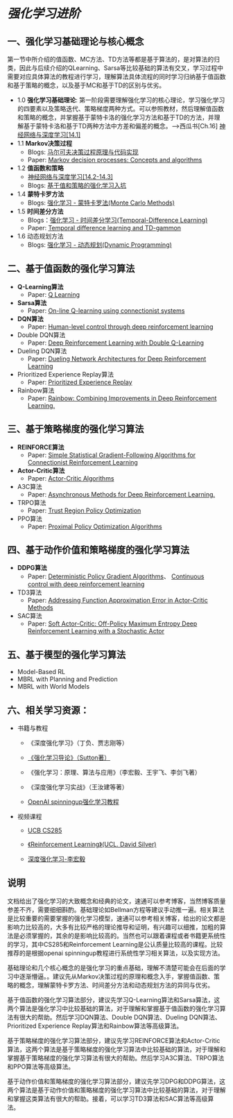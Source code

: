# ***强化学习进阶***
## 一、强化学习基础理论与核心概念

第一节中所介绍的值函数、MC方法、TD方法等都是基于算法的，是对算法的归类，因此与后续介绍的QLearning、Sarsa等比较基础的算法有交叉，学习过程中需要对应具体算法的教程进行学习，理解算法具体流程的同时学习归纳基于值函数和基于策略的概念，以及基于MC和基于TD的区别与优劣。
- 1.0 **强化学习基础理论**: 第一阶段需要理解强化学习的核心理论，学习强化学习的四要素以及策略迭代、策略梯度两种方式。可以参照教材，然后理解值函数和策略的概念，并掌握基于蒙特卡洛的强化学习方法和基于TD的方法，并理解基于蒙特卡洛和基于TD两种方法中方差和偏差的概念。-->西瓜书[Ch.16] [神经网络与深度学习[14.1]](https://nndl.github.io/)
- 1.1 **Markov决策过程**
  - Blogs: [马尔可夫决策过程原理与代码实现](https://blog.csdn.net/qq_41297934/article/details/105104684)
  - Paper: [Markov decision processes: Concepts and algorithms](https://www.writebug.com/git/awan/aicar/raw/commit/f779d0e788f6ba0aeb45d8d31f1384c09c236afe/references/Markov%20Decision%20Processes%20Concepts%20and%20Algorithms.pdf)
- 1.2 **值函数和策略**
  - [神经网络与深度学习[14.2-14.3]](https://nndl.github.io/)
  - Blogs: [基于值和策略的强化学习入坑](https://zhuanlan.zhihu.com/p/54825295)
- 1.4 **蒙特卡罗方法**
  - Blogs: [强化学习 - 蒙特卡罗法(Monte Carlo Methods)](https://zhuanlan.zhihu.com/p/72715842)
- 1.5 **时间差分方法**
  - Blogs：[强化学习 - 时间差分学习(Temporal-Difference Learning)](https://zhuanlan.zhihu.com/p/73083240)
  - Paper: [Temporal difference learning and TD-gammon](https://dl.acm.org/doi/10.1145/203330.203343)
- 1.6 动态规划方法
  - Blogs: [强化学习 - 动态规划(Dynamic Programming)](https://zhuanlan.zhihu.com/p/72360992)
## 二、基于值函数的强化学习算法
- **Q-Learning算法**
  - Paper: [Q Learning](https://link.springer.com/article/10.1007/BF00992698)
- **Sarsa算法**
  - Paper: [On-line Q-learning using connectionist systems](https://www.researchgate.net/profile/Mahesan-Niranjan/publication/2500611_On-Line_Q-Learning_Using_Connectionist_Systems/links/5438d5db0cf204cab1d6db0f/On-Line-Q-Learning-Using-Connectionist-Systems.pdf?_sg%5B0%5D=HYd0h230b7WOR6m4hj5yx01K97aS61Z0DufUURMQr9ZqMqcEVZ0dNpG84h6uCfRl_M40FNkXgRX-GnpnxH31Ww.jBF3fgrlhaJYs3bDEaHQU22nRpKP0zKeF_oOsqh7WddL8pfxAomPSbeANzdmLP9YPB26HbLeSaEJqhFgzIxvWQ&_sg%5B1%5D=CZtZhHTEMgSwBZrpZU_7BACd8RH04JUKiITdXRQJ6MQ9SFS27jreZmcsuNcqYYWRoxcwBE-xBMbrfl1QobmEZ65bmkmpzonq5JoLRIIUKXne.jBF3fgrlhaJYs3bDEaHQU22nRpKP0zKeF_oOsqh7WddL8pfxAomPSbeANzdmLP9YPB26HbLeSaEJqhFgzIxvWQ&_iepl=)
- **DQN算法**
  - Paper: [Human-level control through deep reinforcement learning](https://www.nature.com/articles/nature14236/?source=post_page---------------------------)
- Double DQN算法
  - Paper: [Deep Reinforcement Learning with Double Q-Learning](https://ojs.aaai.org/index.php/AAAI/article/view/10295)
- Dueling DQN算法
  - Paper: [Dueling Network Architectures for Deep Reinforcement Learning](http://proceedings.mlr.press/v48/wangf16.html)
- Prioritized Experience Replay算法
  - Paper: [Prioritized Experience Replay](https://arxiv.org/abs/1511.05952)
- Rainbow算法
  - Paper: [Rainbow: Combining Improvements in Deep Reinforcement Learning.](https://ojs.aaai.org/index.php/AAAI/article/view/11796)
## 三、基于策略梯度的强化学习算法
- **REINFORCE算法**
  - Paper: [Simple Statistical Gradient-Following Algorithms for Connectionist Reinforcement Learning](https://link.springer.com/chapter/10.1007/978-1-4615-3618-5_2)
- **Actor-Critic算法**
  - Paper: [Actor-Critic Algorithms](https://proceedings.neurips.cc/paper/1999/hash/6449f44a102fde848669bdd9eb6b76fa-Abstract.html)
- A3C算法
  - Paper: [Asynchronous Methods for Deep Reinforcement Learning.](http://proceedings.mlr.press/v48/mniha16.html?ref=https://githubhelp.com)
- TRPO算法
  - Paper: [Trust Region Policy Optimization](https://proceedings.mlr.press/v37/schulman15.html)
- PPO算法
  - Paper: [Proximal Policy Optimization Algorithms](https://arxiv.org/abs/1707.06347)
## 四、基于动作价值和策略梯度的强化学习算法
- **DDPG算法**
  - Paper: [Deterministic Policy Gradient Algorithms](http://proceedings.mlr.press/v32/silver14.html)、 [Continuous control with deep reinforcement learning](https://arxiv.org/abs/1509.02971)
- TD3算法
  - Paper: [Addressing Function Approximation Error in Actor-Critic Methods](https://proceedings.mlr.press/v80/fujimoto18a.html)
- SAC算法
  - Paper: [Soft Actor-Critic: Off-Policy Maximum Entropy Deep Reinforcement Learning with a Stochastic Actor](https://proceedings.mlr.press/v80/haarnoja18b)
## 五、基于模型的强化学习算法
- Model-Based RL
- MBRL with Planning and Prediction
- MBRL with World Models

## 六、相关学习资源：

- 书籍与教程

  - 《深度强化学习》（丁负、贾志刚等）

  - [《强化学习导论》（Sutton著）](https://rl.qiwihui.com/zh_CN/latest/)

  - 《强化学习：原理、算法与应用》（李宏毅、王宇飞、李剑飞著）

  - 《深度强化学习实战》（王汝建等著）

  -  [OpenAI spinningup强化学习教程](https://spinningup.openai.com/en/latest/spinningup/rl_intro.html)

- 视频课程

  - [UCB CS285](https://www.bilibili.com/video/BV12341167kL/?spm_id_from=333.337.search-card.all.click&vd_source=ef6bc9d073dccb208fb608bc99286677)

  - [《Reinforcement Learning》(UCL. David Silver)](https://www.davidsilver.uk/teaching/)

  - [深度强化学习-李宏毅](https://www.bilibili.com/video/av24724071/?from=search&seid=9547815852611563503&vd_source=ef6bc9d073dccb208fb608bc99286677)
## 说明

文档给出了强化学习的大致概念和经典的论文，速通可以参考博客，当然博客质量参差不齐，需要细细斟酌。基础理论如Bellman方程等建议手动推一遍。相关算法是比较重要的需要掌握的强化学习模型，速通可以参考相关博客，给出的论文都是影响力比较高的，大多有比较严格的理论推导和证明，有兴趣可以细推，加粗的算法是必须掌握的，其余的是影响比较高的。当然也可以跟着课程或者书籍更系统性的学习，其中CS285和Reinforcement Learning是公认质量比较高的课程。比较推荐的是根据openai spinningup教程进行系统性学习相关算法，以及实现方法。

基础理论和几个核心概念的是强化学习的重点基础，理解不清楚可能会在后面的学习中逐渐懵逼。。建议先从Markov决策过程的原理和概念入手，掌握值函数、策略的概念，理解蒙特卡罗方法、时间差分方法和动态规划方法的异同与优劣。

基于值函数的强化学习算法部分，建议先学习Q-Learning算法和Sarsa算法，这两个算法是强化学习中比较基础的算法，对于理解和掌握基于值函数的强化学习算法有很大的帮助。然后学习DQN算法、Double DQN算法、Dueling DQN算法、Prioritized Experience Replay算法和Rainbow算法等高级算法。

基于策略梯度的强化学习算法部分，建议先学习REINFORCE算法和Actor-Critic算法，这两个算法是基于策略梯度的强化学习算法中比较基础的算法，对于理解和掌握基于策略梯度的强化学习算法有很大的帮助。然后学习A3C算法、TRPO算法和PPO算法等高级算法。

基于动作价值和策略梯度的强化学习算法部分，建议先学习DPG和DDPG算法，这两个算法是基于动作价值和策略梯度的强化学习算法中比较基础的算法，对于理解和掌握这类算法有很大的帮助。接着，可以学习TD3算法和SAC算法等高级算法。
